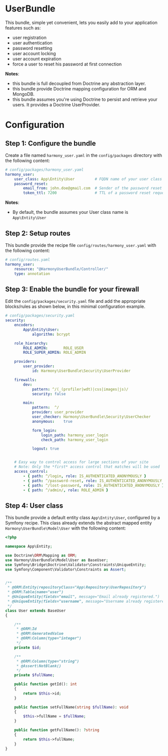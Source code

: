 UserBundle
==========
This bundle, simple yet convenient, lets you easily add to your application features such as:
- user registration
- user authentication
- password resetting
- user account locking
- user account expiration
- force a user to reset his password at first connection

**Notes**:
- this bundle is full decoupled from Doctrine any abstraction layer.
- this bundle provide Doctrine mapping configuration for ORM and MongoDB.
- this bundle assumes you're using Doctrine to persist and retrieve your users. It provides a Doctrine UserProvider.


Configuration
=============

## Step 1: Configure the bundle
Create a file named `harmony_user.yaml` in the `config/packages` directory with the following content:

```yaml
# config/packages/harmony_user.yaml
harmony_user:
    user_class: App\Entity\User         # FQDN name of your user class
    password_reset:
        email_from: john.doe@gmail.com  # Sender of the password reset requests
        token_ttl: 7200                 # TTL of a password reset request
```

**Notes**:
- By default, the bundle assumes your User class name is `App\Entity\User`

## Step 2: Setup routes
This bundle provide the recipe file `config/routes/harmony_user.yaml` with the following content:

```yaml
# config/routes.yaml
harmony_user:
    resource: "@HarmonyUserBundle/Controller/"
    type: annotation
```

## Step 3: Enable the bundle for your firewall

Edit the `config/packages/security.yaml` file and add the appropriate blocks/rules as shown below, in this
minimal configuration example.

```yaml
# config/packages/security.yaml
security:
    encoders:
        App\Entity\User:
            algorithm: bcrypt

    role_hierarchy:
        ROLE_ADMIN:       ROLE_USER
        ROLE_SUPER_ADMIN: ROLE_ADMIN

    providers:
        user_provider:
            id: Harmony\UserBundle\Security\UserProvider

    firewalls:
        dev:
            pattern: ^/(_(profiler|wdt)|css|images|js)/
            security: false

        main:
            pattern:  ^/
            provider: user_provider
            user_checker: Harmony\UserBundle\Security\UserChecker
            anonymous:    true

            form_login:
                login_path: harmony_user_login
                check_path: harmony_user_login

            logout: true


    # Easy way to control access for large sections of your site
    # Note: Only the *first* access control that matches will be used
    access_control:
        - { path: ^/login, role: IS_AUTHENTICATED_ANONYMOUSLY }
        - { path: ^/password-reset, role: IS_AUTHENTICATED_ANONYMOUSLY }
        - { path: ^/lost-password, role: IS_AUTHENTICATED_ANONYMOUSLY }
        - { path: ^/admin/, role: ROLE_ADMIN }
```

## Step 4: User class
This bundle provide a default entity class `App\Entity\User`, configured by a Symfony recipe.
This class already extends the abstract mapped entity `Harmony\UserBundle\Model\User` with the following content:

```php
<?php

namespace App\Entity;

use Doctrine\ORM\Mapping as ORM;
use Harmony\UserBundle\Model\User as BaseUser;
use Symfony\Bridge\Doctrine\Validator\Constraints\UniqueEntity;
use Symfony\Component\Validator\Constraints as Assert;


/**
 * @ORM\Entity(repositoryClass="App\Repository\UserRepository")
 * @ORM\Table(name="user")
 * @UniqueEntity(fields="email", message="Email already registered.")
 * @UniqueEntity(fields="username", message="Username already registered.")
 */
class User extends BaseUser
{

    /**
     * @ORM\Id
     * @ORM\GeneratedValue
     * @ORM\Column(type="integer")
     */
    private $id;

    /**
     * @ORM\Column(type="string")
     * @Assert\NotBlank()
     */
    private $fullName;

    public function getId(): int
    {
        return $this->id;
    }

    public function setFullName(string $fullName): void
    {
        $this->fullName = $fullName;
    }

    public function getFullName(): ?string
    {
        return $this->fullName;
    }
}
```
